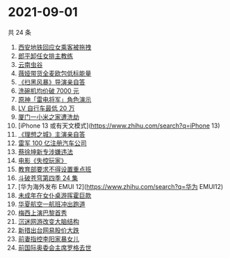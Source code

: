 # 2021-09-01

共 24 条

<!-- BEGIN ZHIHUSEARCH -->
<!-- 最后更新时间 Wed Sep 01 2021 14:13:22 GMT+0800 (China Standard Time) -->
1. [西安地铁回应女乘客被拖拽](https://www.zhihu.com/search?q=西安地铁)
1. [郎平卸任女排主教练](https://www.zhihu.com/search?q=郎平)
1. [云南虫谷](https://www.zhihu.com/search?q=云南虫谷)
1. [薇娅带货全麦欧包低标能量](https://www.zhihu.com/search?q=薇娅带货)
1. [《扫黑风暴》导演亲自答](https://www.zhihu.com/search?q=扫黑风暴)
1. [洗碗机均价破 7000 元](https://www.zhihu.com/search?q=洗碗机)
1. [原神「雷电将军」角色演示](https://www.zhihu.com/search?q=原神)
1. [LV 自行车最低 20 万](https://www.zhihu.com/search?q=LV自行车)
1. [厦门一小米之家遭洗劫](https://www.zhihu.com/search?q=小米之家被盗)
1. [iPhone 13 或有天文模式](https://www.zhihu.com/search?q=iPhone 13)
1. [《理想之城》主演亲自答](https://www.zhihu.com/search?q=理想之城)
1. [雷军 100 亿注册汽车公司](https://www.zhihu.com/search?q=小米汽车)
1. [蔡徐坤新专涉嫌违法](https://www.zhihu.com/search?q=蔡徐坤)
1. [电影《失控玩家》](https://www.zhihu.com/search?q=失控玩家)
1. [教育部要求不得设置重点班](https://www.zhihu.com/search?q=重点班)
1. [斗破苍穹第四季 24 集](https://www.zhihu.com/search?q=斗破苍穹)
1. [华为海外发布 EMUI 12](https://www.zhihu.com/search?q=华为 EMUI12)
1. [未成年在女仆桌游挥霍巨款](https://www.zhihu.com/search?q=桌游)
1. [华夏航空一航班冲出跑道](https://www.zhihu.com/search?q=华夏航空)
1. [梅西上演巴黎首秀](https://www.zhihu.com/search?q=梅西)
1. [沉迷网游改变大脑结构](https://www.zhihu.com/search?q=大脑结构)
1. [新措出台网易股价大跌](https://www.zhihu.com/search?q=网易游戏)
1. [前妻指控李阳家暴女儿](https://www.zhihu.com/search?q=李阳家暴)
1. [前国际奥委会主席罗格去世](https://www.zhihu.com/search?q=罗格)
<!-- END ZHIHUSEARCH -->
